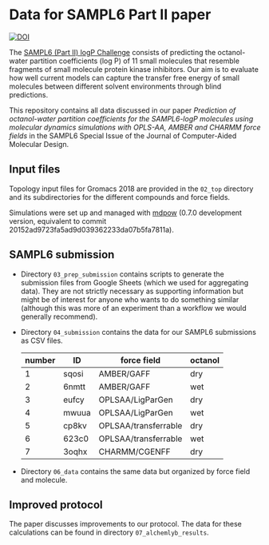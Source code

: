 # Data for SAMPL6 Part II paper
[![DOI](https://zenodo.org/badge/223044465.svg)](https://zenodo.org/badge/latestdoi/223044465)



The [SAMPL6 (Part II) logP
Challenge](https://github.com/MobleyLab/SAMPL6/blob/master/logP_challenge_instructions.md)
consists of predicting the octanol-water partition coefficients (log
P) of 11 small molecules that resemble fragments of small molecule
protein kinase inhibitors. Our aim is to evaluate how well current
models can capture the transfer free energy of small molecules between
different solvent environments through blind predictions.

This repository contains all data discussed in our paper _Prediction
of octanol-water partition coefficients for the SAMPL6-logP molecules
using molecular dynamics simulations with OPLS-AA, AMBER and CHARMM
force fields_ in the SAMPL6 Special Issue of the Journal of
Computer-Aided Molecular Design. 

## Input files

Topology input files for Gromacs 2018 are provided in the `02_top` directory
and its subdirectories for the different compounds and force fields. 

Simulations were set up and managed with
[mdpow](https://github.com/Becksteinlab/MDPOW) (0.7.0 development
version, equivalent to commit
20152ad9723fa5ad9d039362233da07b5fa7811a).

## SAMPL6 submission

- Directory `03_prep_submission` contains scripts to generate the
  submission files from Google Sheets (which we used for aggregating
  data). They are not strictly necessary as supporting information but
  might be of interest for anyone who wants to do something similar
  (although this was more of an experiment than a workflow we would
  generally recommend).
- Directory `04_submission` contains the data for our SAMPL6
  submissions as CSV files.
  
  | number 	| ID    	| force field          	| octanol 	|
  |--------	|-------	|----------------------	|---------	|
  | 1      	| sqosi 	| AMBER/GAFF           	| dry     	|
  | 2      	| 6nmtt 	| AMBER/GAFF           	| wet     	|
  | 3      	| eufcy 	| OPLSAA/LigParGen     	| dry     	|
  | 4      	| mwuua 	| OPLSAA/LigParGen     	| wet     	|
  | 5      	| cp8kv 	| OPLSAA/transferrable 	| dry     	|
  | 6      	| 623c0 	| OPLSAA/transferrable 	| wet     	|
  | 7      	| 3oqhx 	| CHARMM/CGENFF        	| dry     	|
- Directory `06_data` contains the same data but organized by force
  field and molecule.

## Improved protocol

The paper discusses improvements to our protocol. The data for these
calculations can be found in directory `07_alchemlyb_results`.

